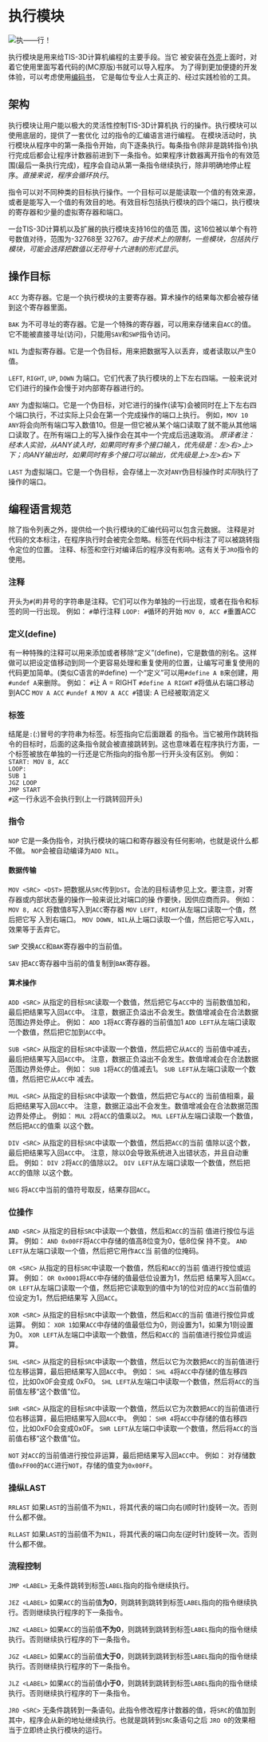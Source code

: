 # 执行模块
![执——行！](item:tis3d:execution_module)

执行模块是用来给TIS-3D计算机编程的主要手段。当它 被安装在[外壳](../block/casing.md)上面时，对着它使用里面写着代码的(MC原版)书就可以导入程序。
为了得到更加便捷的开发体验，可以考虑使用[编码书](code_book.md)， 它是每位专业人士真正的、经过实践检验的工具。

## 架构
执行模块让用户能以极大的灵活性控制TIS-3D计算机执 行的操作。执行模块可以使用底层的，提供了一套优化 过的指令的汇编语言进行编程。
在模块活动时，执行模块从程序中的第一条指令开始，向下逐条执行。每条指令(除非是跳转指令)执行完成后都会让程序计数器前进到下一条指令。如果程序计数器离开指令的有效范围(最后一条执行完成)，程序会自动从第一条指令继续执行，除非明确地停止程序。*直接来说，程序会循环执行*。

指令可以对不同种类的目标执行操作。一个目标可以是能读取一个值的有效来源，或者是能写入一个值的有效目的地。有效目标包括执行模块的四个端口，执行模块的寄存器和少量的虚拟寄存器和端口。

一台TIS-3D计算机以及扩展的执行模块支持16位的值范 围，这16位被以单个有符号数值对待，范围为-32768至 32767。*由于技术上的限制，一些模块，包括执行模块，可能会选择把数值以无符号十六进制的形式显示*。

## 操作目标
`ACC`
为寄存器。它是一个执行模块的主要寄存器。算术操作的结果每次都会被存储到这个寄存器里面。

`BAK`
为不可寻址的寄存器。它是一个特殊的寄存器，可以用来存储来自`ACC`的值。它不能被直接寻址(访问)，只能用`SAV`和`SWP`指令访问。

`NIL`
为虚拟寄存器。它是一个伪目标，用来把数据写入以丢弃，或者读取以产生0值。

`LEFT`, `RIGHT`, `UP`, `DOWN`
为端口。它们代表了执行模块的上下左右四端。一般来说对它们进行的操作会慢于对内部寄存器进行的。

`ANY`
为虚拟端口。它是一个伪目标，对它进行的操作(读写)会被同时在上下左右四个端口执行，不过实际上只会在第一个完成操作的端口上执行。
例如，`MOV 10 ANY`将会向所有端口写入数值10。但是一但它被从某个端口读取了就不能从其他端口读取了。在所有端口上的写入操作会在其中一个完成后迅速取消。
*原译者注：经本人实验，从ANY读入时，如果同时有多个接口输入，优先级是：左>右>上>下；向ANY输出时，如果同时有多个接口可以输出，优先级是上>左>右>下*

`LAST`
为虚拟端口。它是一个伪目标，会存储上一次对`ANY`伪目标操作时*实际*执行了操作的端口。

## 编程语言规范
除了指令列表之外，提供给一个执行模块的汇编代码可以包含元数据。
注释是对代码的文本标注，在程序执行时会被完全忽略。标签在代码中标注了可以被跳转指令定位的位置。
注释、标签和空行对编译后的程序没有影响。这有关于`JRO`指令的使用。

### 注释
开头为`#`(#)井号的字符串是注释。它们可以作为单独的一行出现，或者在指令和标签的同一行出现。
例如：
`#`单行注释
`LOOP: #`循环的开始
`MOV 0, ACC #`重置ACC

### 定义(define)
有一种特殊的注释可以用来添加或者移除“定义”(define)，它是数值的别名。这样做可以把设定值移动到同一个更容易处理和重复使用的位置，让编写可重复使用的代码更加简单。(类似C语言的#define)
一个“定义”可以用`#define A B`来创建，用`#undef A`来删除。
例如：
`#`让 A = RIGHT
`#define A RIGHT`
`#`将值从右端口移动到ACC
`MOV A ACC`
`#undef A`
`MOV A ACC #`错误: A 已经被取消定义

### 标签
结尾是`:`(:)冒号的字符串为标签。标签指向它后面跟着 的指令。当它被用作跳转指令的目标时，后面的这条指令就会被直接跳转到。这也意味着在程序执行方面，一个标签被放在单独的一行还是它所指向的指令那一行开头没有区别。
例如：
`START: MOV 8, ACC`  
`LOOP:`  
`SUB 1`  
`JGZ LOOP`  
`JMP START`  
`#`这一行永远不会执行到(上一行跳转回开头)

### 指令
`NOP`
它是一条伪指令，对执行模块的端口和寄存器没有任何影响，也就是说什么都不做。
`NOP`会被自动编译为`ADD NIL`。

#### 数据传输
`MOV <SRC> <DST>`
把数据从`SRC`传到`DST`。合法的目标请参见上文。要注意，对寄存器或内部状态量的操作一般来说比对端口的操 作要快，因供应商而异。
例如：
`MOV 8, ACC` 将数值8写入到`ACC`寄存器 
`MOV LEFT, RIGHT`从左端口读取一个值，然后把它写 入到右端口。
`MOV DOWN, NIL`从上端口读取一个值，然后把它写入`NIL`，效果等于丢弃它。

`SWP`
交换`ACC`和`BAK`寄存器中的当前值。

`SAV`
把`ACC`寄存器中当前的值复制到`BAK`寄存器。

#### 算术操作
`ADD <SRC>`
从指定的目标`SRC`读取一个数值，然后把它与`ACC`中的 当前数值加和，最后把结果写入回`ACC`中。
注意，数据正负溢出不会发生。数值增减会在合法数据范围边界处停止。
例如：
`ADD 1`将`ACC`寄存器的当前值加1 
`ADD LEFT`从左端口读取一个数值，然后把它加到`ACC`中。

`SUB <SRC>`
从指定的目标`SRC`中读取一个数值，然后把它从`ACC`的 当前值中减去，最后把结果写入回`ACC`中。
注意，数据正负溢出不会发生。数值增减会在合法数据范围边界处停止。
例如：
`SUB 1`将`ACC`的值减去1。
`SUB LEFT`从左端口读取一个数值，然后把它从`ACC`中 减去。

`MUL <SRC>`
从指定的目标`SRC`中读取一个数值，然后把它与`ACC`的 当前值相乘，最后把结果写入回`ACC`中。
注意，数据正溢出不会发生。数值增减会在合法数据范围边界处停止。
例如：
`MUL 2`将`ACC`的值乘以2。
`MUL LEFT`从左端口读取一个数值，然后把`ACC`的值乘 以这个数。

`DIV <SRC>`
从指定的目标`SRC`中读取一个数值，然后把`ACC`的当前 值除以这个数，最后把结果写入回`ACC`中。
注意，除以0会导致系统进入出错状态，并且自动重启。
例如：
`DIV 2`将`ACC`的值除以2。
`DIV LEFT`从左端口读取一个数值，然后把`ACC`的值除 以这个数。

`NEG`
将`ACC`中当前的值符号取反，结果存回`ACC`。

### 位操作
`AND <SRC>`
从指定的目标`SRC`中读取一个数值，然后和`ACC`的当前 值进行按位与运算。
例如：
`AND 0x00FF`将`ACC`中存储的值高8位变为0，低8位保 持不变。
`AND LEFT`从左端口读取一个值，然后把它用作`ACC`当 前值的位掩码。

`OR <SRC>`
从指定的目标`SRC`中读取一个数值，然后和`ACC`的当前 值进行按位或运算。
例如：
`OR 0x0001`将`ACC`中存储的值最低位设置为1，然后把 结果写入回`ACC`。
`OR LEFT`从左端口读取一个值，然后把它读取到的值中为1的位对应的`ACC`当前值的位设定为1，然后把结果写 入回`ACC`。

`XOR <SRC>`
从指定的目标`SRC`中读取一个数值，然后和`ACC`的当前 值进行按位异或运算。
例如：
`XOR 1`如果`ACC`中存储的值最低位为0，则设置为1，如果为1则设置为0。
`XOR LEFT`从左端口中读取一个数值，然后和`ACC`的 当前值进行按位异或运算。

`SHL <SRC>`
从指定的目标`SRC`中读取一个数值，然后以它为次数把`ACC`的当前值进行位左移运算，最后把结果写入回`ACC`中。
例如：
`SHL 4`将`ACC`中存储的值左移四位，比如0x0F会变成 0xF0。
`SHL LEFT`从左端口中读取一个数值，然后将`ACC`的当 前值左移“这个数值”位。

`SHR <SRC>`
从指定的目标`SRC`中读取一个数值，然后以它为次数把`ACC`的当前值进行位右移运算，最后把结果写入回`ACC`中。
例如：
`SHR 4`将`ACC`中存储的值右移四位，比如0xF0会变成0x0F。
`SHR LEFT`从左端口中读取一个数值，然后将`ACC`的当 前值右移“这个数值”位。

`NOT`
对`ACC`的当前值进行按位非运算，最后把结果写入回`ACC`中。
例如：
对存储数值`0xFF00`的`ACC`进行`NOT`，存储的值变为`0x00FF`。

### 操纵LAST
`RRLAST`
如果`LAST`的当前值不为`NIL`，将其代表的端口向右(顺时针)旋转一次。否则什么都不做。

`RLLAST`
如果`LAST`的当前值不为`NIL`，将其代表的端口向左(逆时针)旋转一次。否则什么都不做。

### 流程控制
`JMP <LABEL>`
无条件跳转到标签`LABEL`指向的指令继续执行。

`JEZ <LABEL>`
如果`ACC`的当前值**为0**，则跳转到跳转到标签`LABEL`指向的指令继续执行。否则继续执行程序的下一条指令。

`JNZ <LABEL>`
如果`ACC`的当前值**不为0**，则跳转到跳转到标签`LABEL`指向的指令继续执行。否则继续执行程序的下一条指令。

`JGZ <LABEL>`
如果`ACC`的当前值**大于0**，则跳转到跳转到标签`LABEL`指向的指令继续执行。否则继续执行程序的下一条指令。

`JLZ <LABEL>`
如果`ACC`的当前值**小于0**，则跳转到跳转到标签`LABEL`指向的指令继续执行。否则继续执行程序的下一条指令。

`JRO <SRC>`
无条件跳转到一条语句。此指令修改程序计数器的值，将`SRC`的值加到其中，程序会从新的地址继续执行。也就是跳转到`SRC`条语句之后
`JRO 0`的效果相当于立即终止执行模块的运行。
